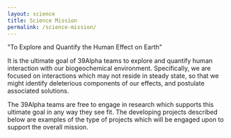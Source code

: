 ```yaml
---
layout: science
title: Science Mission
permalink: /science-mission/
---
```


<div class="shout">
"To Explore and Quantify the Human Effect on Earth"
</div>

It is the ultimate goal of 39Alpha teams to explore and quantify human interaction with our
biogeochemical environment. Specifically, we are focused on interactions which may not reside in
steady state, so that we might identify deleterious components of our effects, and postulate
associated solutions.

The 39Alpha teams are free to engage in research which supports this ultimate goal in any way they
see fit. The developing projects described below are examples of the type of projects which will be
engaged upon to support the overall mission.
